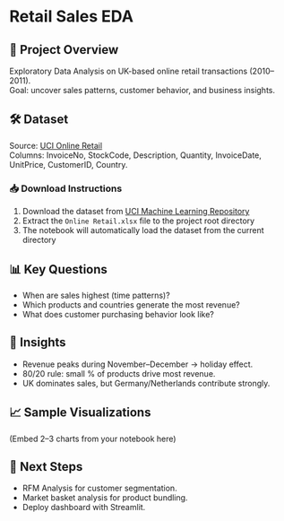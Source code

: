 # Retail Sales EDA

## 📌 Project Overview
Exploratory Data Analysis on UK-based online retail transactions (2010–2011).  
Goal: uncover sales patterns, customer behavior, and business insights.

## 🛠️ Dataset
Source: [UCI Online Retail](https://archive.ics.uci.edu/ml/datasets/online+retail)  
Columns: InvoiceNo, StockCode, Description, Quantity, InvoiceDate, UnitPrice, CustomerID, Country.

### 📥 Download Instructions
1. Download the dataset from [UCI Machine Learning Repository](https://archive.ics.uci.edu/ml/datasets/online+retail)
2. Extract the `Online Retail.xlsx` file to the project root directory
3. The notebook will automatically load the dataset from the current directory

## 📊 Key Questions
- When are sales highest (time patterns)?
- Which products and countries generate the most revenue?
- What does customer purchasing behavior look like?

## 🔑 Insights
- Revenue peaks during November–December → holiday effect.
- 80/20 rule: small % of products drive most revenue.
- UK dominates sales, but Germany/Netherlands contribute strongly.

## 📈 Sample Visualizations
(Embed 2–3 charts from your notebook here)

## 🚀 Next Steps
- RFM Analysis for customer segmentation.
- Market basket analysis for product bundling.
- Deploy dashboard with Streamlit.

